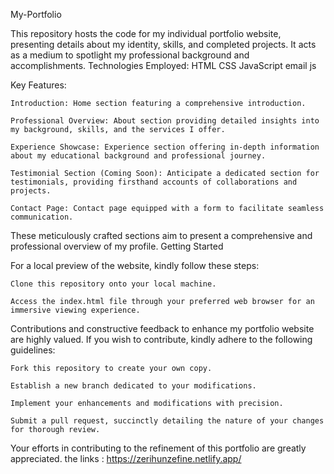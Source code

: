   My-Portfolio

This repository hosts the code for my individual portfolio website, presenting details about my identity, skills, and completed projects. It acts as a medium to spotlight my professional background and accomplishments.
Technologies Employed:
    HTML
    CSS
    JavaScript
    email js
  
Key Features:

    Introduction: Home section featuring a comprehensive introduction.

    Professional Overview: About section providing detailed insights into my background, skills, and the services I offer.

    Experience Showcase: Experience section offering in-depth information about my educational background and professional journey.

    Testimonial Section (Coming Soon): Anticipate a dedicated section for testimonials, providing firsthand accounts of collaborations and projects.

    Contact Page: Contact page equipped with a form to facilitate seamless communication.

These meticulously crafted sections aim to present a comprehensive and professional overview of my profile.
Getting Started

For a local preview of the website, kindly follow these steps:

    Clone this repository onto your local machine.

    Access the index.html file through your preferred web browser for an immersive viewing experience.

Contributions and constructive feedback to enhance my portfolio website are highly valued. 
If you wish to contribute, kindly adhere to the following guidelines:

    Fork this repository to create your own copy.

    Establish a new branch dedicated to your modifications.

    Implement your enhancements and modifications with precision.

    Submit a pull request, succinctly detailing the nature of your changes for thorough review.

Your efforts in contributing to the refinement of this portfolio are greatly appreciated.
    the links : https://zerihunzefine.netlify.app/
